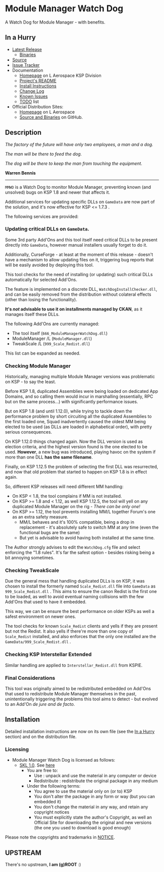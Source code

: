 # Module Manager Watch Dog

A Watch Dog for Module Manager - with benefits.


## In a Hurry

* [Latest Release](https://github.com/net-lisias-ksp/ModuleManagerWatchDog/releases)
	+ [Binaries](https://github.com/net-lisias-ksp/ModuleManagerWatchDog/tree/Archive)
* [Source](https://github.com/net-lisias-ksp/ModuleManagerWatchDog)
* [Issue Tracker](https://github.com/net-lisias-ksp/ModuleManagerWatchDog/issues)
* Documentation	
	+ [Homepage](http://ksp.lisias.net/add-ons/ModuleManagerWatchDog) on L Aerospace KSP Division
	+ [Project's README](https://github.com/net-lisias-ksp/ModuleManagerWatchDog/blob/master/README.md)
	+ [Install Instructions](https://github.com/net-lisias-ksp/ModuleManagerWatchDog/blob/master/INSTALL.md)
	+ [Change Log](./CHANGE_LOG.md)
	+ [Known Issues](./KNOWN_ISSUES.md)
	+ [TODO](./TODO.md) list
* Official Distribution Sites:
	+ [Homepage](http://ksp.lisias.net/add-ons/ModuleManagerWatchDog) on L Aerospace
	+ [Source and Binaries](https://github.com/net-lisias-ksp/ModuleManagerWatchDog) on GitHub.


## Description

*The factory of the future will have only two employees, a man and a dog.*

*The man will be there to feed the dog.*

*The dog will be there to keep the man from touching the equipment.*

**Warren Bennis**
- - - 

`MMWD` is a Watch Dog to monitor Module Manager, preventing known (and unsolved) bugs on KSP 1.8 and newer that affects it.

Additional services for updating specific DLLs on `GameData` are now part of the solution, and it's now effective for KSP <= 1.7.3 .

The following services are provided:

### Updating critical DLLs on `GameData`.

Some 3rd party Add'Ons and this tool itself need critical DLLs to be present directly into `GameData`, however manual installers usually forget to do it.

Additionally, CurseForge - at least at the moment of this release - doesn't have a mechanism to allow updating files on it, triggering bug reports that will be easily avoided by deploying this tool.

This tool checks for the need of installing (or updating) such critical DLLs automatically for selected Add'Ons.

The feature is implemented on a discrete DLL, `WatchDogInstallChecker.dll`, and can be easily removed from the distribution without colateral effects (other than losing the functionality).

**It's _not_ advisable to use it on installments managed by CKAN**, as it manages itself these DLLs.

The following Add'Ons are currently managed:

* The tool itself (`666_ModuleManagerWatchDog.dll`)
* ModuleManager /L (`ModuleManager.dll`)
* TweakScale /L (`999_Scale_Redist.dll`)

This list can be expanded as needed.

### Checking Module Manager

Historically, managing multiple Module Manager versions was problematic on KSP - to say the least.

Before KSP 1.8, duplicated Assemblies were being loaded on dedicated App Domains, and so calling them would incur in marshalling (essentially, RPC but on the same process...) with significantly performance issues.

But on KSP 1.8 (and until 1.12.0), while trying to tackle down the performance problem by short circuiting all the duplicated Assemblies to the first loaded one, Squad inadvertently caused the oldest MM being elected to be used (as DLLs are loaded in alphabetical order), with pretty serious consequences.

On KSP 1.12.0 things changed again. Now the DLL version is used as election criteria, and the highest version found is the one elected to be used. **However**, a new bug was introduced, playing havoc on the system if more than one DLL **has the same filename**.

Finally, on KSP 1.12.5 the problem of selecting the first DLL was resurrected, and now that old problem that started to happen on KSP 1.8 is in effect again.

So, different KSP releases will need different MM handling:

* On KSP \< 1.8, the tool complains if MM is not installed.
* On KSP \>= 1.8 and \< 1.12, as well KSP 1.12.5, the tool will yell on any duplicated Module Manager on the rig - *There can be only one!*
* On KSP \>= 1.12, the tool prevents installing MM/L together Forum's one as an extra safety measure.
	+ MM/L behaves and it's 100% compatible, being a drop in replacement - it's absolutely safe to switch MM at any time (even the functional bugs are the same)
	+ But yet is advisable to avoid having both installed at the same time.

The Author strongly advises to edit the `WatchDog.cfg` file and select enforcing the "1.8 rules". It's far the safest option - besides risking being a bit annoying sometimes.

### Checking TweakScale

Due the general mess that handling duplicated DLLs is on KSP, it was chosen to install the formerly named `Scale_Redist.dll` file into `GameData` as `999_Scale_Redist.dll` . This aims to ensure the canon Redist is the first one to be loaded, as well to avoid eventual naming collisions with the few Add'Ons that used to have it embedded.

This way, we can be ensure the best performance on older KSPs as well a safest environment on newer ones.

The tool checks for known `Scale_Redist` clients and yells if they are present but not the Redist. It also yells if there're more than one copy of `Scale_Redist` installed, and also enforces that the only one installed are the `GameData/999_Scale_Redist.dll` .

### Checking KSP Interstellar Extended

Similar handling are applied to `Interstellar_Redist.dll` from KSPIE.

### Final Considerations

This tool was originally aimed to be redistributed embedded on Add'Ons that used to redistribute Module Manager themselves in the past, unintentionally triggering the problems this tool aims to detect - but evolved to an Add'On  *de jure and de facto*. 


## Installation

Detailed installation instructions are now on its own file (see the [In a Hurry](#in-a-hurry) section) and on the distribution file.

### Licensing

* Module Manager Watch Dog is licensed as follows:
	+ [SKL 1.0](https://ksp.lisias.net/SKL-1_0.txt). See [here](./LICENSE)
		+ You are free to:
			- Use : unpack and use the material in any computer or device
			- Redistribute : redistribute the original package in any medium
		+ Under the following terms:
			- You agree to use the material only on (or to) KSP
			- You don't alter the package in any form or way (but you can embedded it)
			- You don't change the material in any way, and retain any copyright notices
			- You must explicitly state the author's Copyright, as well an Official Site for downloading the original and new versions (the one you used to download is good enough)

Please note the copyrights and trademarks in [NOTICE](./NOTICE).


## UPSTREAM

There's no upstream, **I am (g)ROOT** :)

